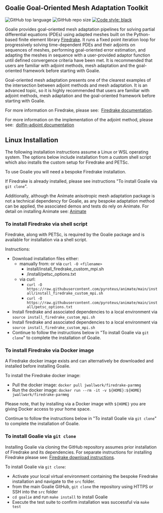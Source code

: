 ## Goalie Goal-Oriented Mesh Adaptation Toolkit

![GitHub top language](https://img.shields.io/github/languages/top/pyroteus/goalie)
![GitHub repo size](https://img.shields.io/github/repo-size/pyroteus/goalie)
[![Code style: black](https://img.shields.io/badge/code%20style-black-000000.svg)](https://github.com/psf/black)

Goalie provides goal-oriented mesh adaptation pipelines for solving partial differential equations (PDEs) using adapted meshes built on the Python-based finite element library [Firedrake](http://www.firedrakeproject.org/).  It runs a fixed point iteration loop for progressively solving time-dependent PDEs and their adjoints on sequences of meshes, performing goal-oriented error estimation, and adapting the meshes in sequence with a user-provided adaptor function until defined convergence criteria have been met. It is recommended that users are familiar with adjoint methods, mesh adaptation and the goal-oriented framework before starting with Goalie.

Goal-oriented mesh adaptation presents one of the clearest examples of the intersection between adjoint methods and mesh adaptation. It is an advanced topic, so it is highly recommended that users are familiar with adjoint methods, mesh adaptation and the goal-oriented framework before starting with Goalie.

For more information on Firedrake, please see:  [Firedrake documentation](https://firedrakeproject.org/documentation.html).

For more information on the implementation of the adjoint method, please see:  [dolfin-adjoint documentation](http://www.dolfin-adjoint.org/en/latest/documentation/maths/index.html) 

## Linux Installation

The following installation instructions assume a Linux or WSL operating system. The options below include installation from a custom shell script which also installs the custom setup for Firedrake and PETSc. 

To use Goalie you will need a bespoke Firedrake installation.

If Firedrake is already installed, please see instructions "To install Goalie via `git clone`".

Additionally, although the Animate anisotropic mesh adaptation package is not a technical dependency for Goalie, as any bespoke adaptation method can be applied, the associated demos and tests do rely on Animate. For detail on installing Animate see:  [Animate](https://github.com/pyroteus/animate)

### To install Firedrake via shell script

Firedrake, along with PETSc, is required by the Goalie package and is available for installation via a shell script.

Instructions:
- Download installation files either:
	-  manually from: or via `curl -O <filename>`
		- install/install_firedrake_custom_mpi.sh
		- /install/petsc_options.txt
	- via curl:
		- `curl -O https://raw.githubusercontent.com/pyroteus/animate/main/install/install_firedrake_custom_mpi.sh`
		- `curl -O https://raw.githubusercontent.com/pyroteus/animate/main/install/petsc_options.txt`
-  Install firedrake and associated dependencies to a local environment via `source install_firedrake_custom_mpi.sh`
-  Install firedrake and associated dependencies to a local environment via `source install_firedrake_custom_mpi.sh`
- Continue to follow the instructions below in "To install Goalie via `git clone`" to complete the installation of Goalie.

### To install Firedrake via Docker image

A Firedrake docker image exists and can alternatively be downloaded and installed before installing Goalie. 

To install the Firedrake docker image:
- Pull the docker image: `docker pull jwallwork/firedrake-parmmg`
- Run the docker image: `docker run --rm -it -v ${HOME}:${HOME} jwallwork/firedrake-parmmg`

Please note, that by installing via a Docker image with `${HOME}` you are giving Docker access to your home space.

Continue to follow the instructions below in "To install Goalie via `git clone`" to complete the installation of Goalie.

### To install Goalie via `git clone`
Installing Goalie via cloning the GitHub repository assumes prior installation of Firedrake and its dependencies. For separate instructions for installing Firedrake please see: [Firedrake download instructions](https://www.firedrakeproject.org/download.html).

To install Goalie via `git clone`:
- Activate your local virtual environment containing the bespoke Firedrake installation and navigate to the `src` folder.
- from the main Goalie GitHub, `git clone` the repository using HTTPS or SSH into the `src` folder
- `cd goalie` and run `make install` to install Goalie
- Execute the test suite to confirm installation was successful via `make test`
